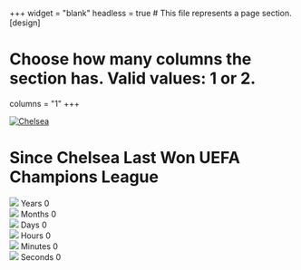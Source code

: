 +++
widget = "blank"
headless = true  # This file represents a page section.
[design]
  # Choose how many columns the section has. Valid values: 1 or 2.
  columns = "1"
+++
<div class="row d-flex justify-content-center">
    <a href="http://www.chelseafc.com" class="img-logo">
        <img src="/img/cfc_main_logo.png" alt="Chelsea" /></a>
    <h1>Since Chelsea Last Won UEFA Champions League</h1>
</div>
<div class="row d-flex justify-content-center">
    <div class="col-md-2 countdown-label d-flex justify-content-center">
        <img class="img-responsive" src="img/calander-back.png" />
        <label class="countdown-label-top" id="years_lbl"> Years </label>
        <label class="countdown-label-bottom" id="years"> 0 </label>
    </div>
    <div class="col-md-2 countdown-label d-flex justify-content-center">
        <img class="img-responsive" src="img/calander-back.png" />
        <label class="countdown-label-top" id="months_lbl"> Months </label>
        <label class="countdown-label-bottom" id="months"> 0 </label>
    </div>
    <div class="col-md-2 countdown-label d-flex justify-content-center">
        <img class="img-responsive" src="img/calander-back.png" />
        <label class="countdown-label-top" id="days_lbl"> Days </label>
        <label class="countdown-label-bottom" id="days"> 0 </label>
    </div>
    <div class="col-md-2 countdown-label d-flex justify-content-center">
        <img class="img-responsive" src="img/calander-back.png" />
        <label class="countdown-label-top" id="hrs_lbl"> Hours </label>
        <label class="countdown-label-bottom" id="hours"> 0 </label>
    </div>
    <div class="col-md-2 countdown-label d-flex justify-content-center">
        <img class="img-responsive" src="img/calander-back.png" />
        <label class="countdown-label-top" id="mins_lbl"> Minutes </label>
        <label class="countdown-label-bottom" id="minutes"> 0 </label>
    </div>
    <div class="col-md-2 countdown-label d-flex justify-content-center">
        <img class="img-responsive" src="img/calander-back.png" />
        <label class="countdown-label-top" id="ses_lbl"> Seconds </label>
        <label class="countdown-label-bottom" id="seconds"> 0 </label>
    </div>
    </dl>
</div>

